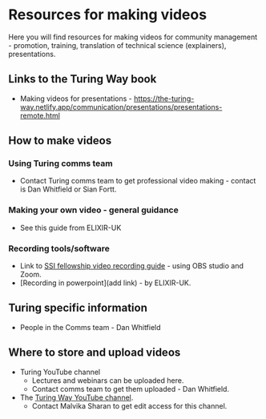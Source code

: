 # Resources for making videos

Here you will find resources for making videos for community management - promotion, training, translation of technical science (explainers), presentations. 

## Links to the Turing Way book
* Making videos for presentations - https://the-turing-way.netlify.app/communication/presentations/presentations-remote.html


## How to make videos

### Using Turing comms team
* Contact Turing comms team to get professional video making - contact is Dan Whitfield or Sian Fortt. 

### Making your own video - general guidance
* See this guide from ELIXIR-UK

### Recording tools/software
* Link to [SSI fellowship video recording guide](https://www.software.ac.uk/fellowship-programme/2022/application-video-guide) - using OBS studio and Zoom.
* [Recording in powerpoint](add link) - by ELIXIR-UK. 

## Turing specific information
* People in the Comms team - Dan Whitfield

## Where to store and upload videos
* Turing YouTube channel
  * Lectures and webinars can be uploaded here. 
  * Contact comms team to get them uploaded - Dan Whitfield. 
* The [Turing Way YouTube channel](https://www.youtube.com/c/theturingway).
  * Contact Malvika Sharan to get edit access for this channel. 
